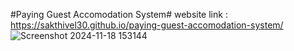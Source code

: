 #Paying Guest Accomodation System#
website link : https://sakthivel30.github.io/paying-guest-accomodation-system/
![Screenshot 2024-11-18 153144](https://github.com/user-attachments/assets/3225dfbb-a027-44cc-ae3e-d69b6d0860ec)
